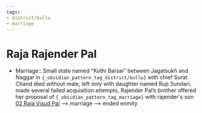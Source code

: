 ```yaml
---
tags:
- district/kullu
- marriage
---
```

   
# Raja Rajender Pal   
* Marriage:: Small state named “Kothi Barsai” between Jagatsukh and Naggar in `{_obsidian_pattern_tag_district/kullu}` with chief Surat Chand died without male, left only with daughter named Rup Sundari, made several failed acquisition attempts, Rajender Pal’s brother offered her proposal of `{_obsidian_pattern_tag_marriage}` with rajender's son [02 Raja Visud Pal](../../../../../01%20History%20of%20Himachal%20Pradesh/Z%20Districtwise%20History%20of%20Himachal%20Pradesh/06%20History%20of%20Kullu/Kullu%20History/Rajas%20of%20Kullu/02%20Raja%20Visud%20Pal.md) --> marriage --> ended enmity